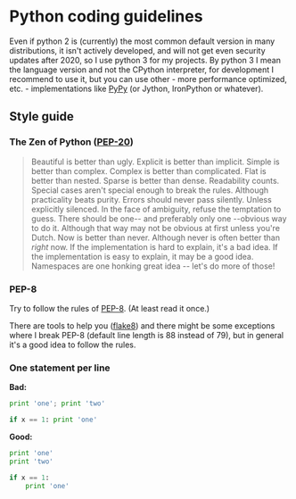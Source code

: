 # Python coding guidelines

Even if python 2 is (currently) the most common default version in many distributions, it isn't actively developed, and will not get even security updates after 2020, so I use python 3 for my projects.
By python 3 I mean the language version and not the CPython interpreter, for development I recommend to use it, but you can use other - more performance optimized, etc. - implementations like [PyPy](https://pypy.org/) (or Jython, IronPython or whatever).

## Style guide

### The Zen of Python ([PEP-20](https://www.python.org/dev/peps/pep-0020/))

> Beautiful is better than ugly.
> Explicit is better than implicit.
> Simple is better than complex.
> Complex is better than complicated.
> Flat is better than nested.
> Sparse is better than dense.
> Readability counts.
> Special cases aren't special enough to break the rules.
> Although practicality beats purity.
> Errors should never pass silently.
> Unless explicitly silenced.
> In the face of ambiguity, refuse the temptation to guess.
> There should be one-- and preferably only one --obvious way to do it.
> Although that way may not be obvious at first unless you're Dutch.
> Now is better than never.
> Although never is often better than *right* now.
> If the implementation is hard to explain, it's a bad idea.
> If the implementation is easy to explain, it may be a good idea.
> Namespaces are one honking great idea -- let's do more of those!

### PEP-8

Try to follow the rules of [PEP-8](https://www.python.org/dev/peps/pep-0008/). (At least read it once.)

There are tools to help you ([flake8](http://flake8.pycqa.org/)) and there might be some exceptions where I break PEP-8 (default line length is 88 instead of 79), but in general it's a good idea to follow the rules.

### One statement per line

**Bad:**
```python
print 'one'; print 'two'

if x == 1: print 'one'
```

**Good:**
```python
print 'one'
print 'two'

if x == 1:
    print 'one'
```